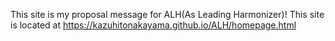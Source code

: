 This site is my proposal message for ALH(As Leading Harmonizer)!
This site is located at https://kazuhitonakayama.github.io/ALH/homepage.html

